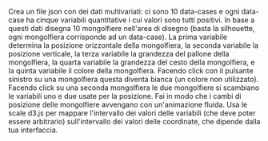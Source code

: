 Crea un file json con dei dati multivariati: ci sono 10 data-cases e ogni data-case ha cinque variabili quantitative i cui valori sono tutti positivi. 
In base a questi dati disegna 10 mongolfiere nell'area di disegno (basta la silhouette, ogni mongolfiera corrisponde ad un data-case). 
La prima variabile determina la posizione orizzontale della mongolfiera, 
la seconda variabile la posizione verticale, 
la terza variabile la grandezza del pallone della mongolfiera, 
la quarta variabile la grandezza del cesto della mongolfiera, 
e la quinta variabile il colore della mongolfiera. 
Facendo click con il pulsante sinistro su una mongolfiera questa diventa bianca (un colore non utilizzato). 
Facendo click su una seconda mongolfiera le due mongolfiere si scambiano le variabili uno e due usate per la posizione. 
Fai in modo che i cambi di posizione delle mongolfiere avvengano con un'animazione fluida. 
Usa le scale d3.js per mappare l'intervallo dei valori delle variabili (che deve poter essere arbitrario) sull'intervallo dei valori delle coordinate, che dipende dalla tua interfaccia.
